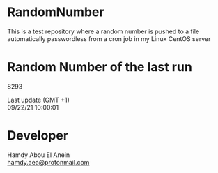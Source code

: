 # RandomNumber    
This is a test repository where a random number is pushed to a file automatically passwordless from a cron job in my Linux CentOS server    
# Random Number of the last run   
8293
      
Last update (GMT +1)    
09/22/21 10:00:01
# Developer    
Hamdy Abou El Anein   
hamdy.aea@protonmail.com
